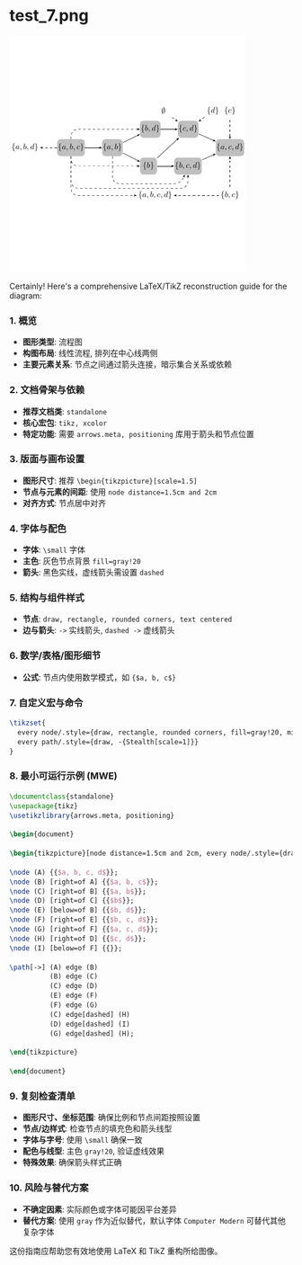 # test_7.png

![test_7.png](../../../eval_dataset/images/test_7.png)

Certainly! Here's a comprehensive LaTeX/TikZ reconstruction guide for the diagram:

### 1. 概览
- **图形类型**: 流程图
- **构图布局**: 线性流程, 排列在中心线两侧
- **主要元素关系**: 节点之间通过箭头连接，暗示集合关系或依赖

### 2. 文档骨架与依赖
- **推荐文档类**: `standalone`
- **核心宏包**: `tikz, xcolor`
- **特定功能**: 需要 `arrows.meta, positioning` 库用于箭头和节点位置

### 3. 版面与画布设置
- **图形尺寸**: 推荐 `\begin{tikzpicture}[scale=1.5]`
- **节点与元素的间距**: 使用 `node distance=1.5cm and 2cm`
- **对齐方式**: 节点居中对齐

### 4. 字体与配色
- **字体**: `\small` 字体
- **主色**: 灰色节点背景 `fill=gray!20`
- **箭头**: 黑色实线，虚线箭头需设置 `dashed`

### 5. 结构与组件样式
- **节点**: `draw, rectangle, rounded corners, text centered`
- **边与箭头**: `->` 实线箭头, `dashed ->` 虚线箭头

### 6. 数学/表格/图形细节
- **公式**: 节点内使用数学模式，如 `{$a, b, c$}`

### 7. 自定义宏与命令
```latex
\tikzset{
  every node/.style={draw, rectangle, rounded corners, fill=gray!20, minimum size=0.6cm},
  every path/.style={draw, -{Stealth[scale=1]}}
}
```

### 8. 最小可运行示例 (MWE)
```latex
\documentclass{standalone}
\usepackage{tikz}
\usetikzlibrary{arrows.meta, positioning}

\begin{document}

\begin{tikzpicture}[node distance=1.5cm and 2cm, every node/.style={draw, rectangle, rounded corners, fill=gray!20, minimum size=0.6cm, text centered}]

\node (A) {{$a, b, c, d$}};
\node (B) [right=of A] {{$a, b, c$}};
\node (C) [right=of B] {{$a, b$}};
\node (D) [right=of C] {{$b$}};
\node (E) [below=of B] {{$b, d$}};
\node (F) [right=of E] {{$b, c, d$}};
\node (G) [right=of F] {{$a, c, d$}};
\node (H) [right=of D] {{$c, d$}};
\node (I) [below=of F] {{}};
    
\path[->] (A) edge (B)
          (B) edge (C)
          (C) edge (D)
          (E) edge (F)
          (F) edge (G)
          (C) edge[dashed] (H)
          (D) edge[dashed] (I)
          (G) edge[dashed] (H);
          
\end{tikzpicture}

\end{document}
```

### 9. 复刻检查清单
- **图形尺寸、坐标范围**: 确保比例和节点间距按照设置
- **节点/边样式**: 检查节点的填充色和箭头线型
- **字体与字号**: 使用 `\small` 确保一致
- **配色与线型**: 主色 `gray!20`, 验证虚线效果
- **特殊效果**: 确保箭头样式正确

### 10. 风险与替代方案
- **不确定因素**: 实际颜色或字体可能因平台差异
- **替代方案**: 使用 `gray` 作为近似替代，默认字体 `Computer Modern` 可替代其他复杂字体

这份指南应帮助您有效地使用 LaTeX 和 TikZ 重构所给图像。
